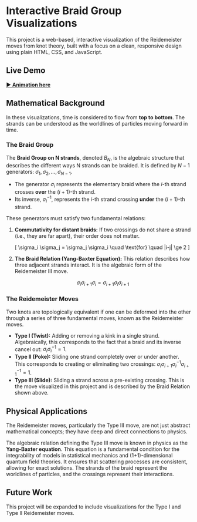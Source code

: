 # Interactive Braid Group Visualizations

This project is a web-based, interactive visualization of the Reidemeister moves from knot theory, built with a focus on a clean, responsive design using plain HTML, CSS, and JavaScript.

## Live Demo

[**▶️ Animation here**](https://lufreitas0000.github.io/Braid-Group-Visualizations/)

## Mathematical Background

In these visualizations, time is considered to flow from **top to bottom**. The strands can be understood as the worldlines of particles moving forward in time.

### The Braid Group

The **Braid Group on N strands**, denoted $B_N$, is the algebraic structure that describes the different ways N strands can be braided. It is defined by $N-1$ generators: $\sigma_1, \sigma_2, \ldots, \sigma_{N-1}$.

* The generator $\sigma_i$ represents the elementary braid where the $i$-th strand crosses **over** the $(i+1)$-th strand.
* Its inverse, $\sigma_i^{-1}$, represents the $i$-th strand crossing **under** the $(i+1)$-th strand.

These generators must satisfy two fundamental relations:

1.  **Commutativity for distant braids:** If two crossings do not share a strand (i.e., they are far apart), their order does not matter.

    \[
    \sigma_i \sigma_j = \sigma_j \sigma_i \quad \text{for} \quad |i-j| \ge 2
    \]

2.  **The Braid Relation (Yang-Baxter Equation):** This relation describes how three adjacent strands interact. It is the algebraic form of the Reidemeister III move.

    $$
    \sigma_i \sigma_{i+1} \sigma_i = \sigma_{i+1} \sigma_i \sigma_{i+1}
    $$

### The Reidemeister Moves

Two knots are topologically equivalent if one can be deformed into the other through a series of three fundamental moves, known as the Reidemeister moves.

* **Type I (Twist):** Adding or removing a kink in a single strand. Algebraically, this corresponds to the fact that a braid and its inverse cancel out: $\sigma_i \sigma_i^{-1} = 1$.
* **Type II (Poke):** Sliding one strand completely over or under another. This corresponds to creating or eliminating two crossings: $\sigma_i \sigma_{i+1} \sigma_i^{-1} \sigma_{i+1}^{-1} = 1$.
* **Type III (Slide):** Sliding a strand across a pre-existing crossing. This is the move visualized in this project and is described by the Braid Relation shown above.

## Physical Applications

The Reidemeister moves, particularly the Type III move, are not just abstract mathematical concepts; they have deep and direct connections to physics.

The algebraic relation defining the Type III move is known in physics as the **Yang-Baxter equation**. This equation is a fundamental condition for the integrability of models in statistical mechanics and (1+1)-dimensional quantum field theories. It ensures that scattering processes are consistent, allowing for exact solutions. The strands of the braid represent the worldlines of particles, and the crossings represent their interactions.

## Future Work

This project will be expanded to include visualizations for the Type I and Type II Reidemeister moves.
